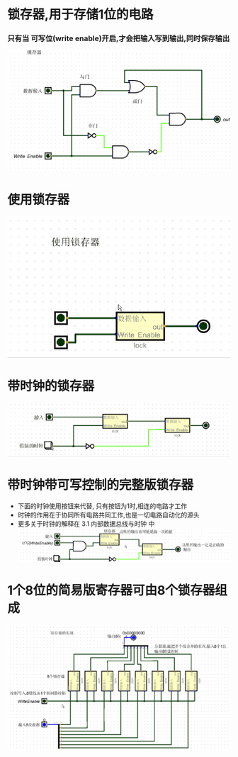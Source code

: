 # 锁存器,用于存储1位的电路
### 只有当 可写位(write enable)开启,才会把输入写到输出,同时保存输出
![锁存](imgs/lock.gif)

# 使用锁存器
![锁存](imgs/lock_example.gif)

# 带时钟的锁存器
![锁存](imgs/lock_with_clock.gif)

# 带时钟带可写控制的完整版锁存器
+ 下面的时钟使用按钮来代替, 只有按钮为1时,相连的电路才工作
+ 时钟的作用在于协同所有电路共同工作,也是一切电路自动化的源头
+ 更多关于时钟的解释在 3.1 内部数据总线与时钟 中
![锁存](imgs/latch_with_clock.gif)

# 1个8位的简易版寄存器可由8个锁存器组成
![寄存器](imgs/register.gif)
